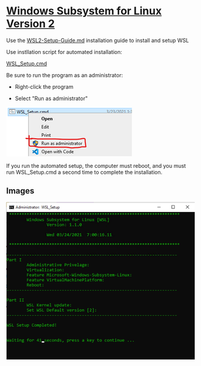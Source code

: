 # [Windows Subsystem for Linux Version 2](https://docs.microsoft.com/en-us/windows/wsl/)

Use the [WSL2-Setup-Guide.md](https://github.com/cal-sc/WSL/blob/main/WSL2-Setup-Guide.md) installation guide to install and setup WSL

Use instllation script for automated installation:

[WSL_Setup.cmd](https://github.com/cal-sc/WSL/archive/refs/tags/v1.0.0.zip)

Be sure to run the program as an administrator:
- Right-click the program

- Select "Run as administrator"

![Run-As-Administrator](./Images/Run-As-Administrator.png)

If you run the automated setup, the computer must reboot, and you must run WSL_Setup.cmd a second time to complete the installation.


## Images

![Completed](./Images/WSL_Setup_Completed.png)
